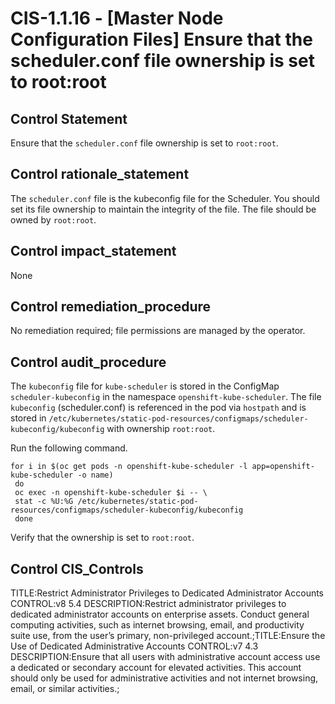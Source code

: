 # CIS-1.1.16 - \[Master Node Configuration Files\] Ensure that the scheduler.conf file ownership is set to root:root

## Control Statement

Ensure that the `scheduler.conf` file ownership is set to `root:root`.

## Control rationale_statement

The `scheduler.conf` file is the kubeconfig file for the Scheduler. You should set its file ownership to maintain the integrity of the file. The file should be owned by `root:root`.

## Control impact_statement

None

## Control remediation_procedure

No remediation required; file permissions are managed by the operator.

## Control audit_procedure

The `kubeconfig` file for `kube-scheduler` is stored in the ConfigMap `scheduler-kubeconfig` in the namespace `openshift-kube-scheduler`. The file `kubeconfig` (scheduler.conf) is referenced in the pod via `hostpath` and is stored in `/etc/kubernetes/static-pod-resources/configmaps/scheduler-kubeconfig/kubeconfig` with ownership `root:root`.

Run the following command.

```
for i in $(oc get pods -n openshift-kube-scheduler -l app=openshift-kube-scheduler -o name)
 do
 oc exec -n openshift-kube-scheduler $i -- \
 stat -c %U:%G /etc/kubernetes/static-pod-resources/configmaps/scheduler-kubeconfig/kubeconfig
 done
```

Verify that the ownership is set to `root:root`.

## Control CIS_Controls

TITLE:Restrict Administrator Privileges to Dedicated Administrator Accounts CONTROL:v8 5.4 DESCRIPTION:Restrict administrator privileges to dedicated administrator accounts on enterprise assets. Conduct general computing activities, such as internet browsing, email, and productivity suite use, from the user’s primary, non-privileged account.;TITLE:Ensure the Use of Dedicated Administrative Accounts CONTROL:v7 4.3 DESCRIPTION:Ensure that all users with administrative account access use a dedicated or secondary account for elevated activities. This account should only be used for administrative activities and not internet browsing, email, or similar activities.;
